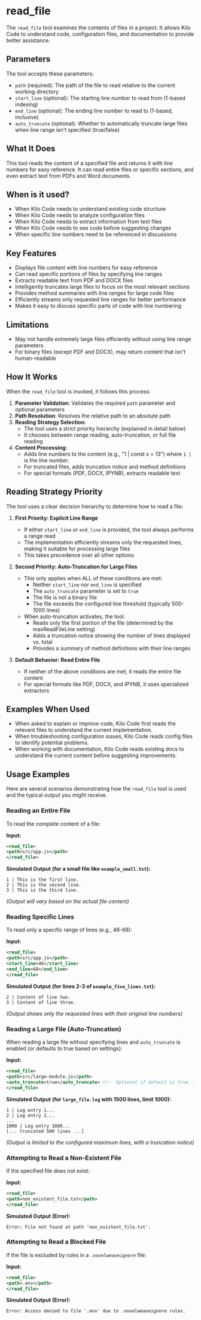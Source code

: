 
# read_file

The `read_file` tool examines the contents of files in a project. It allows Kilo Code to understand code, configuration files, and documentation to provide better assistance.

## Parameters

The tool accepts these parameters:

- `path` (required): The path of the file to read relative to the current working directory
- `start_line` (optional): The starting line number to read from (1-based indexing)
- `end_line` (optional): The ending line number to read to (1-based, inclusive)
- `auto_truncate` (optional): Whether to automatically truncate large files when line range isn't specified (true/false)

## What It Does

This tool reads the content of a specified file and returns it with line numbers for easy reference. It can read entire files or specific sections, and even extract text from PDFs and Word documents.

## When is it used?

- When Kilo Code needs to understand existing code structure
- When Kilo Code needs to analyze configuration files
- When Kilo Code needs to extract information from text files
- When Kilo Code needs to see code before suggesting changes
- When specific line numbers need to be referenced in discussions

## Key Features

- Displays file content with line numbers for easy reference
- Can read specific portions of files by specifying line ranges
- Extracts readable text from PDF and DOCX files
- Intelligently truncates large files to focus on the most relevant sections
- Provides method summaries with line ranges for large code files
- Efficiently streams only requested line ranges for better performance
- Makes it easy to discuss specific parts of code with line numbering

## Limitations

- May not handle extremely large files efficiently without using line range parameters
- For binary files (except PDF and DOCX), may return content that isn't human-readable

## How It Works

When the `read_file` tool is invoked, it follows this process:

1. **Parameter Validation**: Validates the required `path` parameter and optional parameters
2. **Path Resolution**: Resolves the relative path to an absolute path
3. **Reading Strategy Selection**:
   - The tool uses a strict priority hierarchy (explained in detail below)
   - It chooses between range reading, auto-truncation, or full file reading
4. **Content Processing**:
   - Adds line numbers to the content (e.g., "1 | const x = 13") where `1 |` is the line number.
   - For truncated files, adds truncation notice and method definitions
   - For special formats (PDF, DOCX, IPYNB), extracts readable text

## Reading Strategy Priority

The tool uses a clear decision hierarchy to determine how to read a file:

1. **First Priority: Explicit Line Range**
   - If either `start_line` or `end_line` is provided, the tool always performs a range read
   - The implementation efficiently streams only the requested lines, making it suitable for processing large files
   - This takes precedence over all other options

2. **Second Priority: Auto-Truncation for Large Files**
   - This only applies when ALL of these conditions are met:
     - Neither `start_line` nor `end_line` is specified
     - The `auto_truncate` parameter is set to `true`
     - The file is not a binary file
     - The file exceeds the configured line threshold (typically 500-1000 lines)
   - When auto-truncation activates, the tool:
     - Reads only the first portion of the file (determined by the maxReadFileLine setting)
     - Adds a truncation notice showing the number of lines displayed vs. total
     - Provides a summary of method definitions with their line ranges

3. **Default Behavior: Read Entire File**
   - If neither of the above conditions are met, it reads the entire file content
   - For special formats like PDF, DOCX, and IPYNB, it uses specialized extractors

## Examples When Used

- When asked to explain or improve code, Kilo Code first reads the relevant files to understand the current implementation.
- When troubleshooting configuration issues, Kilo Code reads config files to identify potential problems.
- When working with documentation, Kilo Code reads existing docs to understand the current content before suggesting improvements.

## Usage Examples

Here are several scenarios demonstrating how the `read_file` tool is used and the typical output you might receive.

### Reading an Entire File

To read the complete content of a file:

**Input:**
```xml
<read_file>
<path>src/app.js</path>
</read_file>
```

**Simulated Output (for a small file like `example_small.txt`):**
```
1 | This is the first line.
2 | This is the second line.
3 | This is the third line.
```
*(Output will vary based on the actual file content)*

### Reading Specific Lines

To read only a specific range of lines (e.g., 46-68):

**Input:**
```xml
<read_file>
<path>src/app.js</path>
<start_line>46</start_line>
<end_line>68</end_line>
</read_file>
```

**Simulated Output (for lines 2-3 of `example_five_lines.txt`):**
```
2 | Content of line two.
3 | Content of line three.
```
*(Output shows only the requested lines with their original line numbers)*

### Reading a Large File (Auto-Truncation)

When reading a large file without specifying lines and `auto_truncate` is enabled (or defaults to true based on settings):

**Input:**
```xml
<read_file>
<path>src/large-module.js</path>
<auto_truncate>true</auto_truncate> <!-- Optional if default is true -->
</read_file>
```

**Simulated Output (for `large_file.log` with 1500 lines, limit 1000):**
```
1 | Log entry 1...
2 | Log entry 2...
...
1000 | Log entry 1000...
[... truncated 500 lines ...]
```
*(Output is limited to the configured maximum lines, with a truncation notice)*

### Attempting to Read a Non-Existent File

If the specified file does not exist:

**Input:**
```xml
<read_file>
<path>non_existent_file.txt</path>
</read_file>
```

**Simulated Output (Error):**
```
Error: File not found at path 'non_existent_file.txt'.
```

### Attempting to Read a Blocked File

If the file is excluded by rules in a `.novelweaveignore` file:

**Input:**
```xml
<read_file>
<path>.env</path>
</read_file>
```

**Simulated Output (Error):**
```
Error: Access denied to file '.env' due to .novelweaveignore rules.
```
